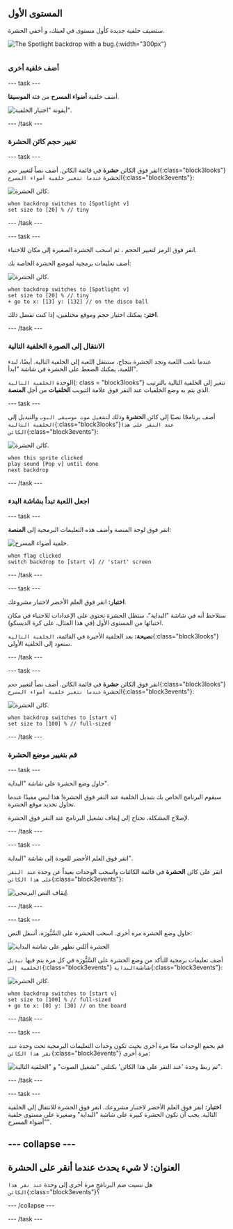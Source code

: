 ## المستوى الأول

<div style="display: flex; flex-wrap: wrap">
<div style="flex-basis: 200px; flex-grow: 1; margin-right: 15px;">
ستضيف خلفية جديدة كأول مستوى في لعبتك، و أخفي الحشرة.
</div>
<div>

![The Spotlight backdrop with a bug.](images/first-level.png){:width="300px"}

</div>
</div>

### أضف خلفية أخرى

--- task ---

أضف خلفية **أضواء المسرح** من فئة **الموسيقا**.

![أيقونة "اختيار الخلفية".](images/backdrop-button.png)

--- /task ---

### تغيير حجم كائن الحشرة

--- task ---

انقر فوق الكائن **حشرة** في قائمة الكائن. أضف نصاً لتغيير `حجم`{:class="block3looks"} الحشرة `عندما تتغير خلفية أضواء المسرح`{:class="block3events"}:

![كائن الحشرة.](images/bug-sprite.png)

```blocks3
when backdrop switches to [Spotlight v]
set size to [20] % // tiny
```

--- /task ---

--- task ---

انقر فوق الرمز لتغيير الحجم ، ثم اسحب الحشرة الصغيرة إلى مكان للاختباء.

أضف تعليمات برمجية لموضع الحشرة الخاصة بك:

![كائن الحشرة.](images/bug-sprite.png)

```blocks3
when backdrop switches to [Spotlight v]
set size to [20] % // tiny
+ go to x: [13] y: [132] // on the disco ball
```

**اختر:** يمكنك اختيار حجم وموقع مختلفين، إذا كنت تفضل ذلك.

--- /task ---

### الانتقال إلى الصورة الخلفية التالية

عندما تلعب اللعبة وتجد الحشرة بنجاح، ستنتقل اللعبة إلى الخلفية التالية. أيضًا، لبدء اللعبة، يمكنك الضغط على الحشرة في شاشة "ابدأ".

الوحدة `الخلفية التالية`{: class = "block3looks"} تتغير إلى الخلفية التالية بالترتيب الذي يتم به وضع الخلفيات عند النقر فوق علامة التبويب **الخلفيات** من أجل **المنصة**.

--- task ---

أضف برنامجًا نصيًا إلى كائن **الحشرة** وذلك ل`تشغيل صوت موسيقى البوب` والتبديل إلى `الخلفية التالية`{:class="block3looks"}`عند النقر على هذا الكائن`{:class="block3events"}:

![كائن الحشرة.](images/bug-sprite.png)

```blocks3
when this sprite clicked
play sound [Pop v] until done
next backdrop
```

--- /task ---

### اجعل اللعبة تبدأ بشاشة البدء

--- task ---

انقر فوق لوحة المنصة وأضف هذه التعليمات البرمجية إلى **المنصة**:

![خلفية أضواء المسرح.](images/stage-image.png)

```blocks3
when flag clicked
switch backdrop to [start v] // 'start' screen
```

--- /task ---

--- task ---

**اختبار:** انقر فوق العلم الأخضر لاختبار مشروعك.

ستلاحظ أنه في شاشة "البداية"، ستظل الحشرة تحتوي على الإعدادات للاختباء في مكان اختبائها من المستوى الأول (في هذا المثال، على كرة الديسكو).

**نصيحة:** بعد الخلفية الأخيرة في القائمة، `الخلفية التالية`{:class="block3looks"} ستعود إلى الخلفية الأولى.

--- /task ---

--- task ---

انقر فوق الكائن **حشرة** في قائمة الكائن. أضف نصاً لتغيير `حجم`{:class="block3looks"} الحشرة `عندما تتغير خلفية أضواء المسرح`{:class="block3events"}:

![كائن الحشرة.](images/bug-sprite.png)

```blocks3
when backdrop switches to [start v]
set size to [100] % // full-sized
```

--- /task ---

### قم بتغيير موضع الحشرة

--- task ---

حاول وضع الحشرة على شاشة "البداية".

سيقوم البرنامج الخاص بك بتبديل الخلفية عند النقر فوق الحشرة! هذا ليس مفيدًا عندما تحاول تحديد موقع الحشرة.

لإصلاح المشكلة، تحتاج إلى إيقاف تشغيل البرنامج عند النقر فوق الحشرة.

--- /task ---

--- task ---

انقر فوق العلم الأخضر للعودة إلى شاشة "البداية".

انقر على كائن **الحشرة** في قائمة الكائنات واسحب الوحدات بعيداً عن وحدة `عند النقر على هذا الكائن`{:class="block3events"}:

![إيقاف النص البرمجي.](images/breaking-script.png)

--- /task ---

--- task ---

حاول وضع الحشرة مرة أخرى. اسحب الحشرة على السَّبُّورَة، أسفل النص:

![الحشرة أللتي تظهر على شاشة البداية](images/bug-chalkboard.png)

أضف تعليمات برمجية للتأكد من وضع الحشرة على السَّبُّورَة في كل مرة يتم فيها `تبديل الخلفية إلى`{:class="block3events"} شاشة`البداية`{:class="block3events"}:

![كائن الحشرة.](images/bug-sprite.png)

```blocks3
when backdrop switches to [start v]
set size to [100] % // full-sized
+ go to x: [0] y: [30] // on the board
```

--- /task ---

--- task ---

قم بجمع الوحدات معًا مرة أخرى بحيث تكون وحدات التعليمات البرمجية تحت وحدة `عند نقر هذا الكائن`{:class="block3events"} مرة أخرى:

![تم ربط وحدة 'عند النقر على هذا الكائن' بكتلتي "تشغيل الصوت" و "الخلفية التالية".](images/fixed-script.png)

--- /task ---

--- task ---

**اختبار:** انقر فوق العلم الأخضر لاختبار مشروعك. انقر فوق الحشرة للانتقال إلى الخلفية التالية. يجب أن تكون الحشرة كبيرة على شاشة "البداية" وصغيرة على مستوى خلفية "أضواء المسرح".

--- collapse ---
---
العنوان: لا شيء يحدث عندما أنقر على الحشرة
---

هل نسيت ضم البرنامَج مرة أخرى إلى وحدة `عند نقر هذا الكائن`{:class="block3events"}؟

--- /collapse ---

--- /task ---